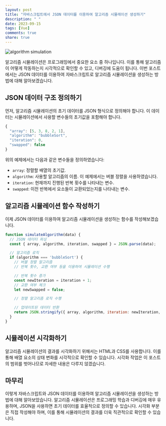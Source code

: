 ```yaml
---
layout: post
title: "자바스크립트에서 JSON 데이터를 이용하여 알고리즘 시뮬레이션 생성하기"
description: " "
date: 2023-09-15
tags: [Vue]
comments: true
share: true
---
```


![algorithm simulation](https://example.com/algorithm_simulation.jpg)

알고리즘 시뮬레이션은 프로그래밍에서 중요한 요소 중 하나입니다. 이를 통해 알고리즘이 어떻게 작동하는지 시각적으로 확인할 수 있고, 디버깅에 도움이 됩니다. 이번 포스트에서는 JSON 데이터를 이용하여 자바스크립트로 알고리즘 시뮬레이션을 생성하는 방법에 대해 알아보겠습니다.

## JSON 데이터 구조 정의하기
먼저, 알고리즘 시뮬레이션의 초기 데이터를 JSON 형식으로 정의해야 합니다. 이 데이터는 시뮬레이션에서 사용할 변수들의 초기값을 포함해야 합니다. 

```javascript
{
  "array": [5, 3, 8, 2, 1],
  "algorithm": "bubbleSort",
  "iteration": 0,
  "swapped": false
}
```

위의 예제에서는 다음과 같은 변수들을 정의하였습니다:
- `array`: 정렬할 배열의 초기값. 
- `algorithm`: 사용할 알고리즘의 이름. 이 예제에서는 버블 정렬을 사용하였습니다.
- `iteration`: 현재까지 진행된 반복 횟수를 나타내는 변수.
- `swapped`: 이전 반복에서 요소들이 교환되었는지를 나타내는 변수.

## 알고리즘 시뮬레이션 함수 작성하기
이제 JSON 데이터를 이용하여 알고리즘 시뮬레이션을 생성하는 함수를 작성해보겠습니다.

```javascript
function simulateAlgorithm(data) {
  // JSON 데이터 파싱
  const { array, algorithm, iteration, swapped } = JSON.parse(data);

  // 알고리즘 로직
  if (algorithm === 'bubbleSort') {
    // 버블 정렬 알고리즘
    // 반복 횟수, 교환 여부 등을 이용하여 시뮬레이션 수행

    // 반복 횟수 증가
    const newIteration = iteration + 1;
    // 교환 여부 체크
    let newSwapped = false;

    // 정렬 알고리즘 로직 수행

    // 업데이트된 데이터 반환
    return JSON.stringify({ array, algorithm, iteration: newIteration, swapped: newSwapped });
  }
}
```

## 시뮬레이션 시각화하기
알고리즘 시뮬레이션의 결과를 시각화하기 위해서는 HTML과 CSS를 사용합니다. 이를 통해 배열 요소의 상태 변화를 시각적으로 확인할 수 있습니다. 시각화 작업은 이 포스트의 범위를 벗어나므로 자세한 내용은 다루지 않겠습니다.

## 마무리
이렇게 자바스크립트와 JSON 데이터를 이용하여 알고리즘 시뮬레이션을 생성하는 방법에 대해 알아보았습니다. 알고리즘 시뮬레이션은 프로그래밍 학습과 디버깅에 매우 유용하며, JSON을 사용하면 초기 데이터를 효율적으로 정의할 수 있습니다. 시각화 부분은 직접 작성해야 하며, 이를 통해 시뮬레이션의 결과를 더욱 직관적으로 확인할 수 있습니다.